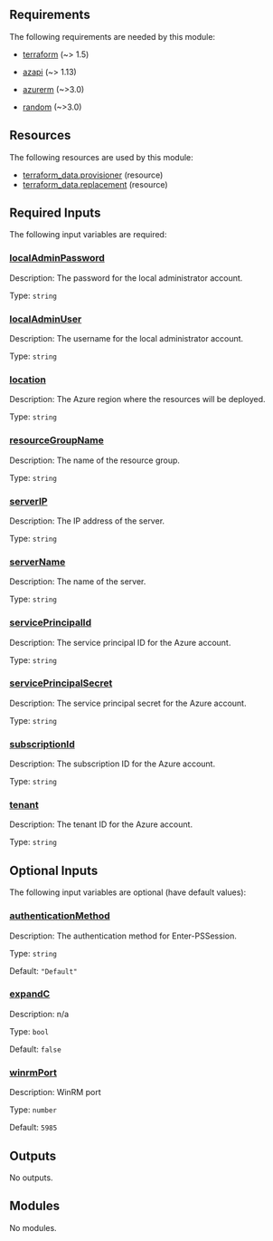 <!-- BEGIN_TF_DOCS -->


<!-- markdownlint-disable MD033 -->
## Requirements

The following requirements are needed by this module:

- <a name="requirement_terraform"></a> [terraform](#requirement\_terraform) (~> 1.5)

- <a name="requirement_azapi"></a> [azapi](#requirement\_azapi) (~> 1.13)

- <a name="requirement_azurerm"></a> [azurerm](#requirement\_azurerm) (~>3.0)

- <a name="requirement_random"></a> [random](#requirement\_random) (~>3.0)

## Resources

The following resources are used by this module:

- [terraform_data.provisioner](https://registry.terraform.io/providers/hashicorp/terraform/latest/docs/resources/data) (resource)
- [terraform_data.replacement](https://registry.terraform.io/providers/hashicorp/terraform/latest/docs/resources/data) (resource)

<!-- markdownlint-disable MD013 -->
## Required Inputs

The following input variables are required:

### <a name="input_localAdminPassword"></a> [localAdminPassword](#input\_localAdminPassword)

Description: The password for the local administrator account.

Type: `string`

### <a name="input_localAdminUser"></a> [localAdminUser](#input\_localAdminUser)

Description: The username for the local administrator account.

Type: `string`

### <a name="input_location"></a> [location](#input\_location)

Description: The Azure region where the resources will be deployed.

Type: `string`

### <a name="input_resourceGroupName"></a> [resourceGroupName](#input\_resourceGroupName)

Description: The name of the resource group.

Type: `string`

### <a name="input_serverIP"></a> [serverIP](#input\_serverIP)

Description: The IP address of the server.

Type: `string`

### <a name="input_serverName"></a> [serverName](#input\_serverName)

Description: The name of the server.

Type: `string`

### <a name="input_servicePrincipalId"></a> [servicePrincipalId](#input\_servicePrincipalId)

Description: The service principal ID for the Azure account.

Type: `string`

### <a name="input_servicePrincipalSecret"></a> [servicePrincipalSecret](#input\_servicePrincipalSecret)

Description: The service principal secret for the Azure account.

Type: `string`

### <a name="input_subscriptionId"></a> [subscriptionId](#input\_subscriptionId)

Description: The subscription ID for the Azure account.

Type: `string`

### <a name="input_tenant"></a> [tenant](#input\_tenant)

Description: The tenant ID for the Azure account.

Type: `string`

## Optional Inputs

The following input variables are optional (have default values):

### <a name="input_authenticationMethod"></a> [authenticationMethod](#input\_authenticationMethod)

Description: The authentication method for Enter-PSSession.

Type: `string`

Default: `"Default"`

### <a name="input_expandC"></a> [expandC](#input\_expandC)

Description: n/a

Type: `bool`

Default: `false`

### <a name="input_winrmPort"></a> [winrmPort](#input\_winrmPort)

Description: WinRM port

Type: `number`

Default: `5985`

## Outputs

No outputs.

## Modules

No modules.

<!-- END_TF_DOCS -->